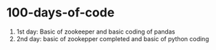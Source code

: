 # 100-days-of-code

1. 1st day:  Basic of zookeeper and basic coding of pandas 
2. 2nd day: basic of zookepper completed and basic of python coding
